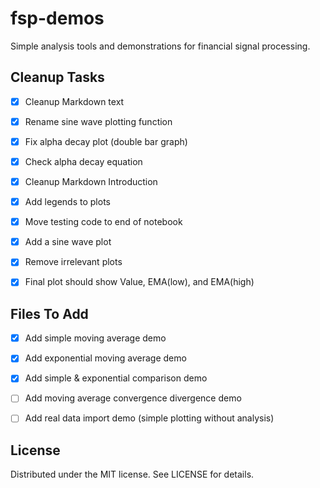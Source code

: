 # fsp-demos
Simple analysis tools and demonstrations for financial signal processing.

## Cleanup Tasks
- [x] Cleanup Markdown text
- [x] Rename sine wave plotting function
- [x] Fix alpha decay plot (double bar graph)
- [x] Check alpha decay equation
- [x] Cleanup Markdown Introduction
- [x] Add legends to plots
- [x] Move testing code to end of notebook
- [x] Add a sine wave plot
- [x] Remove irrelevant plots
- [x] Final plot should show Value, EMA(low), and EMA(high)


## Files To Add
- [x] Add simple moving average demo
- [x] Add exponential moving average demo
- [x] Add simple & exponential comparison demo
- [ ] Add moving average convergence divergence demo
- [ ] Add real data import demo (simple plotting without analysis)


## License
Distributed under the MIT license. See LICENSE for details.
